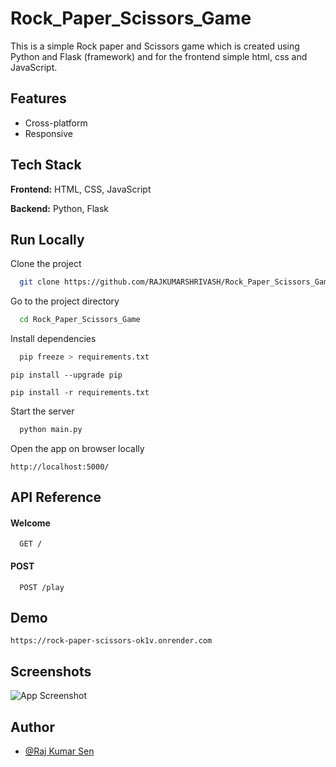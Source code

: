 # Rock_Paper_Scissors_Game

This is a simple Rock paper and Scissors game which is created using Python and Flask (framework) and for the frontend simple html, css and JavaScript.

## Features

- Cross-platform
- Responsive

## Tech Stack

**Frontend:** HTML, CSS, JavaScript

**Backend:** Python, Flask

## Run Locally

Clone the project

```bash
  git clone https://github.com/RAJKUMARSHRIVASH/Rock_Paper_Scissors_Game.git
```

Go to the project directory

```bash
  cd Rock_Paper_Scissors_Game
```

Install dependencies

```bash
  pip freeze > requirements.txt
```
```
pip install --upgrade pip
```
```
pip install -r requirements.txt
```

Start the server

```bash
  python main.py
```

Open the app on browser locally
```
http://localhost:5000/
```

## API Reference

#### Welcome 

```http
  GET /
```

#### POST

```http
  POST /play
```

## Demo
```
https://rock-paper-scissors-ok1v.onrender.com
```
## Screenshots

![App Screenshot](https://i.imgur.com/WRediW3.jpeg)

## Author

- [@Raj Kumar Sen](https://github.com/RAJKUMARSHRIVASH)

